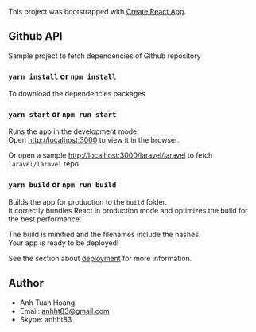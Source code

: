 This project was bootstrapped with [Create React App](https://github.com/facebook/create-react-app).

## Github API

Sample project to fetch dependencies of Github repository 

### `yarn install` or `npm install` 
To download the dependencies packages

### `yarn start` or `npm run start`

Runs the app in the development mode.<br />
Open [http://localhost:3000](http://localhost:3000) to view it in the browser.

Or open a sample [http://localhost:3000/laravel/laravel](http://localhost:3000/laravel/laravel) to fetch `laravel/laravel` repo

### `yarn build` or `npm run build`

Builds the app for production to the `build` folder.<br />
It correctly bundles React in production mode and optimizes the build for the best performance.

The build is minified and the filenames include the hashes.<br />
Your app is ready to be deployed!

See the section about [deployment](https://facebook.github.io/create-react-app/docs/deployment) for more information.

## Author

- Anh Tuan Hoang
- Email: anhht83@gmail.com
- Skype: anhht83